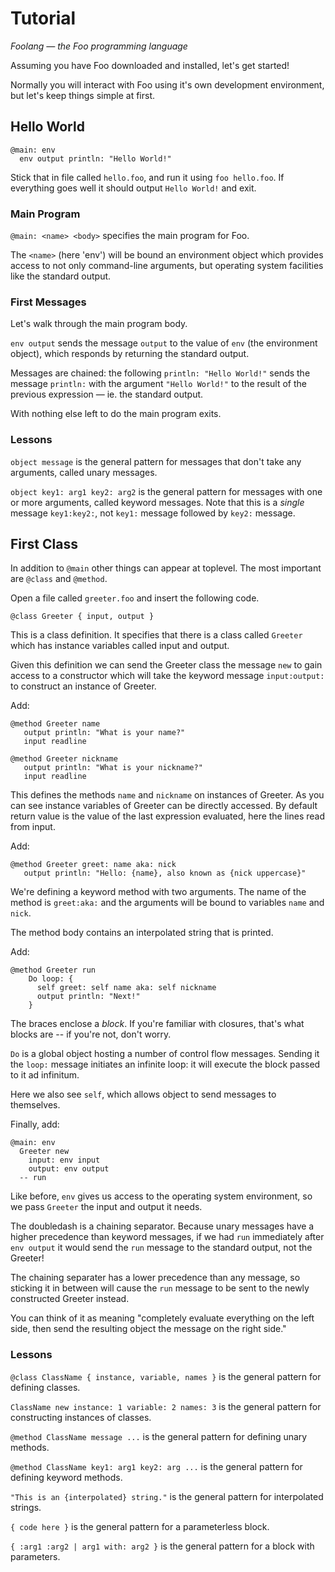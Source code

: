 # Tutorial

_Foolang &mdash; the Foo programming language_

Assuming you have Foo downloaded and installed, let's get started!

Normally you will interact with Foo using it's own development environment,
but let's keep things simple at first.

## Hello World

```
@main: env
  env output println: "Hello World!"
```

Stick that in file called `hello.foo`, and run it using `foo hello.foo`.
If everything goes well it should output `Hello World!` and exit.

### Main Program

`@main: <name> <body>` specifies the main program for Foo.

The `<name>` (here 'env') will be bound an environment object
which provides access to not only command-line arguments, but operating
system facilities like the standard output.

### First Messages

Let's walk through the main program body.

`env output` sends the message `output` to the value of `env` (the
environment object), which responds by returning the standard output.

Messages are chained: the following `println: "Hello World!"` sends the
message `println:` with the argument `"Hello World!"` to the result of
the previous expression &mdash; ie. the standard output.

With nothing else left to do the main program exits.

### Lessons

`object message` is the general pattern for messages that don't
take any arguments, called unary messages.

`object key1: arg1 key2: arg2` is the general pattern for messages with
one or more arguments, called keyword messages. Note that this is a _single_
message `key1:key2:`, not `key1:` message followed by `key2:` message.

## First Class

In addition to `@main` other things can appear at toplevel. The most
important are `@class` and `@method`.

Open a file called `greeter.foo` and insert the following code.

```
@class Greeter { input, output }
```

This is a class definition. It specifies that there is a class called
`Greeter` which has instance variables called input and output.

Given this definition we can send the Greeter class the message `new`
to gain access to a constructor which will take the keyword message
`input:output:` to construct an instance of Greeter.

Add:
```
@method Greeter name
   output println: "What is your name?"
   input readline

@method Greeter nickname
   output println: "What is your nickname?"
   input readline
```

This defines the methods `name` and `nickname` on instances of Greeter. As you
can see instance variables of Greeter can be directly accessed.
By default return value is the value of the last expression evaluated,
here the lines read from input.

Add:
```
@method Greeter greet: name aka: nick
   output println: "Hello: {name}, also known as {nick uppercase}"
```

We're defining a keyword method with two arguments. The name of the method is
`greet:aka:` and the arguments will be bound to variables `name` and `nick`.

The method body contains an interpolated string that is printed.

Add:
```
@method Greeter run
    Do loop: {
      self greet: self name aka: self nickname
      output println: "Next!"
    }
```

The braces enclose a _block_. If you're familiar with closures, that's
what blocks are -- if you're not, don't worry.

`Do` is a global object hosting a number of control flow messages. Sending
it the `loop:` message initiates an infinite loop: it will execute the
block passed to it ad infinitum.

Here we also see `self`, which allows object to send messages to themselves.

Finally, add:
```
@main: env
  Greeter new
    input: env input
    output: env output
  -- run

```

Like before, `env` gives us access to the operating system environment,
so we pass `Greeter` the input and output it needs.

The doubledash is a chaining separator. Because unary messages have
a higher precedence than keyword messages, if we had `run` immediately
after `env output` it would send the `run` message to the standard output,
not the Greeter!

The chaining separater has a lower precedence than any message, so sticking
it in between will cause the `run` message to be sent to the newly
constructed Greeter instead.

You can think of it as meaning "completely evaluate everything on the
left side, then send the resulting object the message on the right side."

### Lessons

`@class ClassName { instance, variable, names }` is the general pattern
for defining classes.

`ClassName new instance: 1 variable: 2 names: 3` is the general pattern
for constructing instances of classes.

`@method ClassName message ...` is the general pattern for defining unary
methods.

`@method ClassName key1: arg1 key2: arg ...` is the general pattern for
defining keyword methods.

`"This is an {interpolated} string."` is the general pattern for interpolated
strings.

`{ code here }` is the general pattern for a parameterless block.

`{ :arg1 :arg2 | arg1 with: arg2 }` is the general pattern for a block
with parameters.
